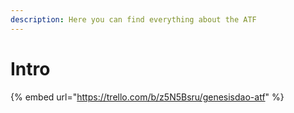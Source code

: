 ```yaml
---
description: Here you can find everything about the ATF
---
```


# Intro

{% embed url="https://trello.com/b/z5N5Bsru/genesisdao-atf" %}



